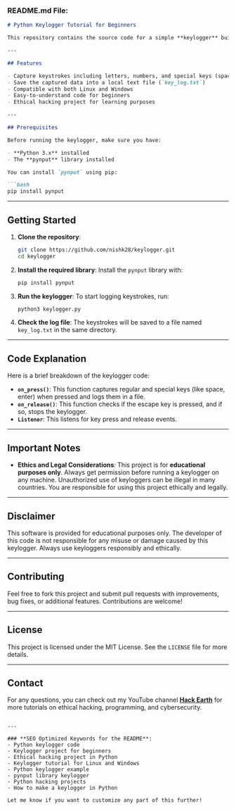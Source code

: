 ### **README.md File:**

```markdown
# Python Keylogger Tutorial for Beginners

This repository contains the source code for a simple **keylogger** built using Python and the `pynput` library. The keylogger captures every keystroke and logs it into a text file. It is an educational project, ideal for beginners who want to learn more about how keyloggers work and explore **ethical hacking**.

---

## Features

- Capture keystrokes including letters, numbers, and special keys (space, enter, etc.)
- Save the captured data into a local text file (`key_log.txt`)
- Compatible with both Linux and Windows
- Easy-to-understand code for beginners
- Ethical hacking project for learning purposes

---

## Prerequisites

Before running the keylogger, make sure you have:

- **Python 3.x** installed
- The **pynput** library installed

You can install `pynput` using pip:

```bash
pip install pynput
```

---

## Getting Started

1. **Clone the repository**:
   ```bash
   git clone https://github.com/nishk28/keylogger.git
   cd keylogger
   ```

2. **Install the required library**:
   Install the `pynput` library with:
   ```bash
   pip install pynput
   ```

3. **Run the keylogger**:
   To start logging keystrokes, run:
   ```bash
   python3 keylogger.py
   ```

4. **Check the log file**:
   The keystrokes will be saved to a file named `key_log.txt` in the same directory.

---

## Code Explanation

Here is a brief breakdown of the keylogger code:

- **`on_press()`**: This function captures regular and special keys (like space, enter) when pressed and logs them in a file.
- **`on_release()`**: This function checks if the escape key is pressed, and if so, stops the keylogger.
- **`Listener`**: This listens for key press and release events.

---

## Important Notes

- **Ethics and Legal Considerations**: This project is for **educational purposes only**. Always get permission before running a keylogger on any machine. Unauthorized use of keyloggers can be illegal in many countries. You are responsible for using this project ethically and legally.

---

## Disclaimer

This software is provided for educational purposes only. The developer of this code is not responsible for any misuse or damage caused by this keylogger. Always use keyloggers responsibly and ethically.

---

## Contributing

Feel free to fork this project and submit pull requests with improvements, bug fixes, or additional features. Contributions are welcome!

---

## License

This project is licensed under the MIT License. See the `LICENSE` file for more details.

---

## Contact

For any questions, you can check out my YouTube channel **[Hack Earth](https://youtube.com/@hackearth)** for more tutorials on ethical hacking, programming, and cybersecurity.
```

---

### **SEO Optimized Keywords for the README**:
- Python keylogger code
- Keylogger project for beginners
- Ethical hacking project in Python
- Keylogger tutorial for Linux and Windows
- Python keylogger example
- pynput library keylogger
- Python hacking projects
- How to make a keylogger in Python

Let me know if you want to customize any part of this further!
